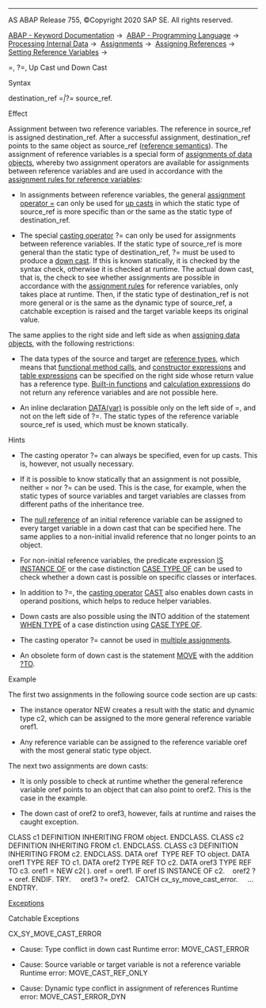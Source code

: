   

* * *

AS ABAP Release 755, ©Copyright 2020 SAP SE. All rights reserved.

[ABAP - Keyword Documentation](javascript:call_link\('abenabap.htm'\)) →  [ABAP - Programming Language](javascript:call_link\('abenabap_reference.htm'\)) →  [Processing Internal Data](javascript:call_link\('abenabap_data_working.htm'\)) →  [Assignments](javascript:call_link\('abenvalue_assignments.htm'\)) →  [Assigning References](javascript:call_link\('abenreference_assignments.htm'\)) →  [Setting Reference Variables](javascript:call_link\('abenset_references.htm'\)) → 

\=, ?=, Up Cast und Down Cast

Syntax

destination\_ref =*|*?= source\_ref.

Effect

Assignment between two reference variables. The reference in source\_ref is assigned destination\_ref. After a successful assignment, destination\_ref points to the same object as source\_ref ([reference semantics](javascript:call_link\('abenreference_semantics_glosry.htm'\) "Glossary Entry")). The assignment of reference variables is a special form of [assignments of data objects](javascript:call_link\('abapmove.htm'\)), whereby two assignment operators are available for assignments between reference variables and are used in accordance with the [assignment rules for reference variables](javascript:call_link\('abenconversion_references.htm'\)):

-   In assignments between reference variables, the general [assignment operator \=](javascript:call_link\('abenequals_operator.htm'\)) can only be used for [up casts](javascript:call_link\('abenup_cast_glosry.htm'\) "Glossary Entry") in which the static type of source\_ref is more specific than or the same as the static type of destination\_ref.

-   The special [casting operator](javascript:call_link\('abencasting_operator_glosry.htm'\) "Glossary Entry") ?= can only be used for assignments between reference variables. If the static type of source\_ref is more general than the static type of destination\_ref, ?= must be used to produce a [down cast](javascript:call_link\('abendown_cast_glosry.htm'\) "Glossary Entry"). If this is known statically, it is checked by the syntax check, otherwise it is checked at runtime. The actual down cast, that is, the check to see whether assignments are possible in accordance with the [assignment rules](javascript:call_link\('abenconversion_references.htm'\)) for reference variables, only takes place at runtime. Then, if the static type of destination\_ref is not more general or is the same as the dynamic type of source\_ref, a catchable exception is raised and the target variable keeps its original value.

The same applies to the right side and left side as when [assigning data objects](javascript:call_link\('abapmove.htm'\)), with the following restrictions:

-   The data types of the source and target are [reference types](javascript:call_link\('abenreference_type_glosry.htm'\) "Glossary Entry"), which means that [functional method calls](javascript:call_link\('abenfunctional_method_call_glosry.htm'\) "Glossary Entry"), and [constructor expressions](javascript:call_link\('abenconstructor_expression_glosry.htm'\) "Glossary Entry") and [table expressions](javascript:call_link\('abentable_expression_glosry.htm'\) "Glossary Entry") can be specified on the right side whose return value has a reference type. [Built-in functions](javascript:call_link\('abenbuiltin_function_glosry.htm'\) "Glossary Entry") and [calculation expressions](javascript:call_link\('abencalculation_expression_glosry.htm'\) "Glossary Entry") do not return any reference variables and are not possible here.

-   An inline declaration [DATA(var)](javascript:call_link\('abendata_inline.htm'\)) is possible only on the left side of \=, and not on the left side of ?=. The static types of the reference variable source\_ref is used, which must be known statically.

Hints

-   The casting operator ?= can always be specified, even for up casts. This is, however, not usually necessary.

-   If it is possible to know statically that an assignment is not possible, neither \= nor ?= can be used. This is the case, for example, when the static types of source variables and target variables are classes from different paths of the inheritance tree.

-   The [null reference](javascript:call_link\('abennull_reference_glosry.htm'\) "Glossary Entry") of an initial reference variable can be assigned to every target variable in a down cast that can be specified here. The same applies to a non-initial invalid reference that no longer points to an object.

-   For non-initial reference variables, the predicate expression [IS INSTANCE OF](javascript:call_link\('abenlogexp_instance_of.htm'\)) or the case distinction [CASE TYPE OF](javascript:call_link\('abapcase_type.htm'\)) can be used to check whether a down cast is possible on specific classes or interfaces.

-   In addition to ?=, the [casting operator](javascript:call_link\('abencasting_operator_glosry.htm'\) "Glossary Entry") [CAST](javascript:call_link\('abenconstructor_expression_cast.htm'\)) also enables down casts in operand positions, which helps to reduce helper variables.

-   Down casts are also possible using the INTO addition of the statement [WHEN TYPE](javascript:call_link\('abapwhen_type.htm'\)) of a case distinction using [CASE TYPE OF](javascript:call_link\('abapcase_type.htm'\)).

-   The casting operator ?= cannot be used in [multiple assignments](javascript:call_link\('abapmove_multiples.htm'\)).

-   An obsolete form of down cast is the statement [MOVE](javascript:call_link\('abapmove_obs.htm'\)) with the addition [?TO](javascript:call_link\('abapmove_obs.htm'\)).

Example

The first two assignments in the following source code section are up casts:

-   The instance operator NEW creates a result with the static and dynamic type c2, which can be assigned to the more general reference variable oref1.

-   Any reference variable can be assigned to the reference variable oref with the most general static type object.

The next two assignments are down casts:

-   It is only possible to check at runtime whether the general reference variable oref points to an object that can also point to oref2. This is the case in the example.

-   The down cast of oref2 to oref3, however, fails at runtime and raises the caught exception.

CLASS c1 DEFINITION INHERITING FROM object.
ENDCLASS.
CLASS c2 DEFINITION INHERITING FROM c1.
ENDCLASS.
CLASS c3 DEFINITION INHERITING FROM c2.
ENDCLASS.
DATA oref  TYPE REF TO object.
DATA oref1 TYPE REF TO c1.
DATA oref2 TYPE REF TO c2.
DATA oref3 TYPE REF TO c3.
oref1 = NEW c2( ).
oref = oref1.
IF oref IS INSTANCE OF c2.
   oref2 ?= oref.
ENDIF.
TRY.
    oref3 ?= oref2.
  CATCH cx\_sy\_move\_cast\_error.
    ...
ENDTRY.

[Exceptions](javascript:call_link\('abenabap_language_exceptions.htm'\))

Catchable Exceptions

CX\_SY\_MOVE\_CAST\_ERROR

-   Cause: Type conflict in down cast
    Runtime error: MOVE\_CAST\_ERROR

-   Cause: Source variable or target variable is not a reference variable
    Runtime error: MOVE\_CAST\_REF\_ONLY

-   Cause: Dynamic type conflict in assignment of references
    Runtime error: MOVE\_CAST\_ERROR\_DYN